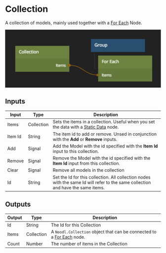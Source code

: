 # Collection

A collection of models, mainly used together with a [For Each](/nodes/data/for-each.md) Node.

![](collection.png ':class=img-size-m')

## Inputs

|Input|Type|Description|
|-----|----|-----------|
|Items|Collection|Sets the items in a collection. Useful when you set the data with a [Static Data](/nodes/data/static-data.md) node.|
|Item Id|String|The item id to add or remove. Unsed in conjunction with the **Add** or **Remove** inputs.|
|Add|Signal|Add the Model with the id specified with the **Item Id** input to this collection.|
|Remove|Signal|Remove the Model with the id specified with the **Item Id** input from this collection.|
|Clear|Signal|Remove all models in the collection|
|Id|String|Set the Id for this collection. All collection nodes with the same Id will refer to the same collection and have the same items.|


## Outputs
|Output|Type|Description|
|------|----|-----------|
|Id|String|The Id for this Collection|
|Items|Collection|A `Noodl.Collection` object that can be connected to a [For Each](/nodes/data/for-each.md) node.|
|Count|Number|The number of items in the Collection|

 </div>
